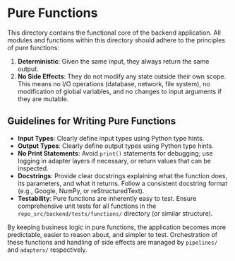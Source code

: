 # Pure Functions

This directory contains the functional core of the backend application. All modules and functions within this directory should adhere to the principles of pure functions:

1.  **Deterministic**: Given the same input, they always return the same output.
2.  **No Side Effects**: They do not modify any state outside their own scope. This means no I/O operations (database, network, file system), no modification of global variables, and no changes to input arguments if they are mutable.

## Guidelines for Writing Pure Functions

- **Input Types**: Clearly define input types using Python type hints.
- **Output Types**: Clearly define output types using Python type hints.
- **No Print Statements**: Avoid `print()` statements for debugging; use logging in adapter layers if necessary, or return values that can be inspected.
- **Docstrings**: Provide clear docstrings explaining what the function does, its parameters, and what it returns. Follow a consistent docstring format (e.g., Google, NumPy, or reStructuredText).
- **Testability**: Pure functions are inherently easy to test. Ensure comprehensive unit tests for all functions in the `repo_src/backend/tests/functions/` directory (or similar structure).

By keeping business logic in pure functions, the application becomes more predictable, easier to reason about, and simpler to test. Orchestration of these functions and handling of side effects are managed by `pipelines/` and `adapters/` respectively.
